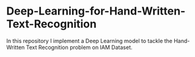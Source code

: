 # Deep-Learning-for-Hand-Written-Text-Recognition
In this repository I implement a Deep Learning model to tackle the Hand-Written Text Recognition problem on IAM Dataset.

